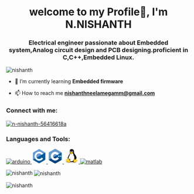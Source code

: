 <h1 align="center">welcome to my Profile👋, I'm N.NISHANTH</h1>
<h3 align="center">Electrical engineer passionate about Embedded system,Analog circuit design and PCB designing.proficient in C,C++,Embedded Linux.</h3>

<p align="left"> <img src="https://komarev.com/ghpvc/?username=nishanth&label=Profile%20views&color=0e75b6&style=flat" alt="nishanth" /> </p>

- 🌱 I’m currently learning **Embedded firmware**

- 📫 How to reach me **nishanthneelamegamm@gmail.com**

<h3 align="left">Connect with me:</h3>
<p align="left">
<a href="https://linkedin.com/in/n-nishanth-56416618a" target="blank"><img align="center" src="https://raw.githubusercontent.com/rahuldkjain/github-profile-readme-generator/master/src/images/icons/Social/linked-in-alt.svg" alt="n-nishanth-56416618a" height="30" width="40" /></a>
</p>

<h3 align="left">Languages and Tools:</h3>
<p align="left"> <a href="https://www.arduino.cc/" target="_blank" rel="noreferrer"> <img src="https://cdn.worldvectorlogo.com/logos/arduino-1.svg" alt="arduino" width="40" height="40"/> </a> <a href="https://www.cprogramming.com/" target="_blank" rel="noreferrer"> <img src="https://raw.githubusercontent.com/devicons/devicon/master/icons/c/c-original.svg" alt="c" width="40" height="40"/> </a> <a href="https://www.w3schools.com/cpp/" target="_blank" rel="noreferrer"> <img src="https://raw.githubusercontent.com/devicons/devicon/master/icons/cplusplus/cplusplus-original.svg" alt="cplusplus" width="40" height="40"/> </a> <a href="https://www.linux.org/" target="_blank" rel="noreferrer"> <img src="https://raw.githubusercontent.com/devicons/devicon/master/icons/linux/linux-original.svg" alt="linux" width="40" height="40"/> </a> <a href="https://www.mathworks.com/" target="_blank" rel="noreferrer"> <img src="https://upload.wikimedia.org/wikipedia/commons/2/21/Matlab_Logo.png" alt="matlab" width="40" height="40"/> </a> </p>

<p><img align="left" src="https://github-readme-stats.vercel.app/api/top-langs?username=nishanth&show_icons=true&locale=en&layout=compact" alt="nishanth" /></p>

<p>&nbsp;<img align="center" src="https://github-readme-stats.vercel.app/api?username=nishanth&show_icons=true&locale=en" alt="nishanth" /></p>

<p><img align="center" src="https://github-readme-streak-stats.herokuapp.com/?user=nishanth&" alt="nishanth" /></p>

